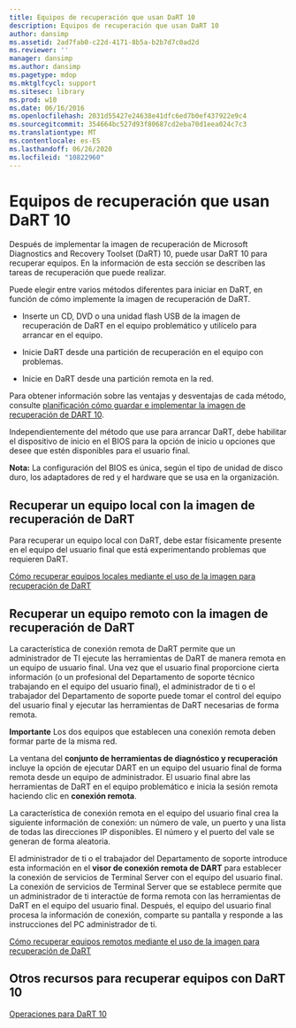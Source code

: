 ```yaml
---
title: Equipos de recuperación que usan DaRT 10
description: Equipos de recuperación que usan DaRT 10
author: dansimp
ms.assetid: 2ad7fab0-c22d-4171-8b5a-b2b7d7c0ad2d
ms.reviewer: ''
manager: dansimp
ms.author: dansimp
ms.pagetype: mdop
ms.mktglfcycl: support
ms.sitesec: library
ms.prod: w10
ms.date: 06/16/2016
ms.openlocfilehash: 2031d55427e24638e41dfc6ed7b0ef437922e9c4
ms.sourcegitcommit: 354664bc527d93f80687cd2eba70d1eea024c7c3
ms.translationtype: MT
ms.contentlocale: es-ES
ms.lasthandoff: 06/26/2020
ms.locfileid: "10822960"
---
```

# Equipos de recuperación que usan DaRT 10


Después de implementar la imagen de recuperación de Microsoft Diagnostics and Recovery Toolset (DaRT) 10, puede usar DaRT 10 para recuperar equipos. En la información de esta sección se describen las tareas de recuperación que puede realizar.

Puede elegir entre varios métodos diferentes para iniciar en DaRT, en función de cómo implemente la imagen de recuperación de DaRT.

-   Inserte un CD, DVD o una unidad flash USB de la imagen de recuperación de DaRT en el equipo problemático y utilícelo para arrancar en el equipo.

-   Inicie DaRT desde una partición de recuperación en el equipo con problemas.

-   Inicie en DaRT desde una partición remota en la red.

Para obtener información sobre las ventajas y desventajas de cada método, consulte [planificación cómo guardar e implementar la imagen de recuperación de DART 10](planning-how-to-save-and-deploy-the-dart-10-recovery-image.md).

Independientemente del método que use para arrancar DaRT, debe habilitar el dispositivo de inicio en el BIOS para la opción de inicio u opciones que desee que estén disponibles para el usuario final.

**Nota:**  La configuración del BIOS es única, según el tipo de unidad de disco duro, los adaptadores de red y el hardware que se usa en la organización.

 

## Recuperar un equipo local con la imagen de recuperación de DaRT


Para recuperar un equipo local con DaRT, debe estar físicamente presente en el equipo del usuario final que está experimentando problemas que requieren DaRT.

[Cómo recuperar equipos locales mediante el uso de la imagen para recuperación de DaRT](how-to-recover-local-computers-by-using-the-dart-recovery-image-dart-10.md)

## Recuperar un equipo remoto con la imagen de recuperación de DaRT


La característica de conexión remota de DaRT permite que un administrador de TI ejecute las herramientas de DaRT de manera remota en un equipo de usuario final. Una vez que el usuario final proporcione cierta información (o un profesional del Departamento de soporte técnico trabajando en el equipo del usuario final), el administrador de ti o el trabajador del Departamento de soporte puede tomar el control del equipo del usuario final y ejecutar las herramientas de DaRT necesarias de forma remota.

**Importante**  Los dos equipos que establecen una conexión remota deben formar parte de la misma red.

 

La ventana del **conjunto de herramientas de diagnóstico y recuperación** incluye la opción de ejecutar DART en un equipo del usuario final de forma remota desde un equipo de administrador. El usuario final abre las herramientas de DaRT en el equipo problemático e inicia la sesión remota haciendo clic en **conexión remota**.

La característica de conexión remota en el equipo del usuario final crea la siguiente información de conexión: un número de vale, un puerto y una lista de todas las direcciones IP disponibles. El número y el puerto del vale se generan de forma aleatoria.

El administrador de ti o el trabajador del Departamento de soporte introduce esta información en el **visor de conexión remota de DART** para establecer la conexión de servicios de Terminal Server con el equipo del usuario final. La conexión de servicios de Terminal Server que se establece permite que un administrador de ti interactúe de forma remota con las herramientas de DaRT en el equipo del usuario final. Después, el equipo del usuario final procesa la información de conexión, comparte su pantalla y responde a las instrucciones del PC administrador de ti.

[Cómo recuperar equipos remotos mediante el uso de la imagen para recuperación de DaRT](how-to-recover-remote-computers-by-using-the-dart-recovery-image-dart-10.md)

## Otros recursos para recuperar equipos con DaRT 10


[Operaciones para DaRT 10](operations-for-dart-10.md)

 

 





